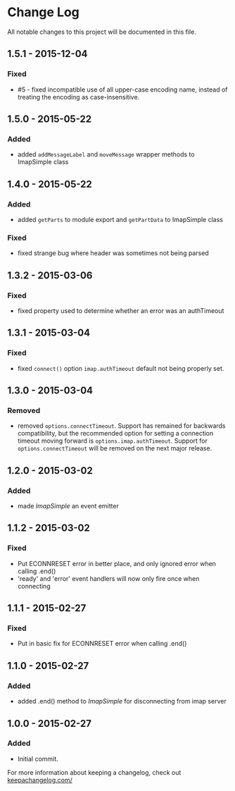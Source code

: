 # Change Log
All notable changes to this project will be documented in this file.

## 1.5.1 - 2015-12-04
### Fixed
 - #5 - fixed incompatible use of all upper-case encoding name, instead of treating
   the encoding as case-insensitive.

## 1.5.0 - 2015-05-22
### Added
 - added `addMessageLabel` and `moveMessage` wrapper methods to ImapSimple class

## 1.4.0 - 2015-05-22
### Added
 - added `getParts` to module export and `getPartData` to ImapSimple class

### Fixed
 - fixed strange bug where header was sometimes not being parsed

## 1.3.2 - 2015-03-06
### Fixed
 - fixed property used to determine whether an error was an authTimeout

## 1.3.1 - 2015-03-04
### Fixed
 - fixed `connect()` option `imap.authTimeout` default not being properly set.

## 1.3.0 - 2015-03-04
### Removed
 - removed `options.connectTimeout`. Support has remained for backwards compatibility, but the recommended
 option for setting a connection timeout moving forward is `options.imap.authTimeout`. Support for
 `options.connectTimeout` will be removed on the next major release.

## 1.2.0 - 2015-03-02
### Added
 - made *ImapSimple* an event emitter

## 1.1.2 - 2015-03-02
### Fixed
 - Put ECONNRESET error in better place, and only ignored error when calling .end()
 - 'ready' and 'error' event handlers will now only fire once when connecting

## 1.1.1 - 2015-02-27
### Fixed
 - Put in basic fix for ECONNRESET error when calling .end()

## 1.1.0 - 2015-02-27
### Added
 - added .end() method to *ImapSimple* for disconnecting from imap server

## 1.0.0 - 2015-02-27
### Added
 - Initial commit.

For more information about keeping a changelog, check out [keepachangelog.com/](http://keepachangelog.com/)
